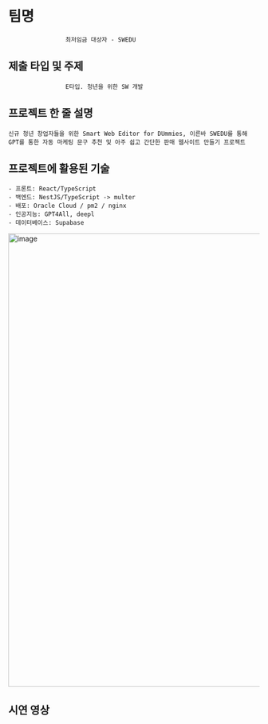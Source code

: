 # 팀명

                    최저임금 대상자 - SWEDU

## 제출 타입 및 주제

                    E타입. 청년을 위한 SW 개발

## 프로젝트 한 줄 설명

    신규 청년 창업자들을 위한 Smart Web Editor for DUmmies, 이른바 SWEDU를 통해 GPT를 통한 자동 마케팅 문구 추천 및 아주 쉽고 간단한 판매 웹사이트 만들기 프로젝트

## 프로젝트에 활용된 기술

    - 프론트: React/TypeScript
    - 백엔드: NestJS/TypeScript -> multer
    - 배포: Oracle Cloud / pm2 / nginx
    - 인공지능: GPT4All, deepl
    - 데이터베이스: Supabase

<img width="907" alt="image" src="https://github.com/2023-Daegu-SW-Hackathon-Team2/.github/assets/81154257/e72db15e-1cac-4741-911a-ebcb3466a010">

## 시연 영상
